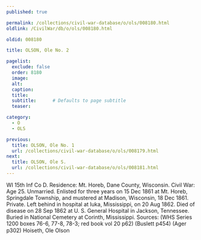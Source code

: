 ```yaml
---
published: true

permalink: /collections/civil-war-database/o/ols/008180.html
oldlink: /CivilWar/db/o/ols/008180.html

oldid: 008180

title: OLSON, Ole No. 2

pagelist:
  exclude: false
  order: 8180
  image: 
  alt:
  caption:
  title:
  subtitle:      # Defaults to page subtitle
  teaser:

category: 
  - O 
  - OLS

previous:
  title: OLSON, Ole No. 1
  url: /collections/civil-war-database/o/ols/008179.html  
next:
  title: OLSON, Ole S.
  url: /collections/civil-war-database/o/ols/008181.html   
---
```

WI 15th Inf Co D. Residence: Mt. Horeb, Dane County, Wisconsin. Civil War: Age 25. Unmarried. Enlisted for three years on 15 Dec 1861 at Mt. Horeb, Springdale Township, and mustered at Madison, Wisconsin, 18 Dec 1861. Private. Left behind in hospital at Iuka, Mississippi, on 20 Aug 1862. Died of disease on 28 Sep 1862 at U. S. General Hospital in Jackson, Tennessee. Buried in National Cemetery at Corinth, Mississippi. Sources: (WHS Series 1200 boxes 76-6, 77-8, 78-3; red book vol 20 p62) (Buslett p454) (Ager p302) &#147;Hoiseth, Ole Olson&#148;